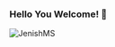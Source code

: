 ### Hello You Welcome! 👋

<img src="https://komarev.com/ghpvc/?username=JenishMS&label=Profile%20views&color=0e75b6&style=flat" alt="JenishMS"/>

<!--
**JenishMS/JenishMS** is a ✨ _special_ ✨ repository because its `README.md` (this file) appears on your GitHub profile.

Here are some ideas to get you started:

- 🔭 I’m currently working on ...
- 🌱 I’m currently learning ...
- 👯 I’m looking to collaborate on ...
- 🤔 I’m looking for help with ...
- 💬 Ask me about ...
- 📫 How to reach me: ...
- 😄 Pronouns: ...
- ⚡ Fun fact: ...
-->
